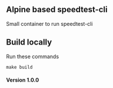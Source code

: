 ## Alpine based speedtest-cli

Small container to run speedtest-cli

## Build locally

Run these commands

```
make build
```

#### Version 1.0.0
